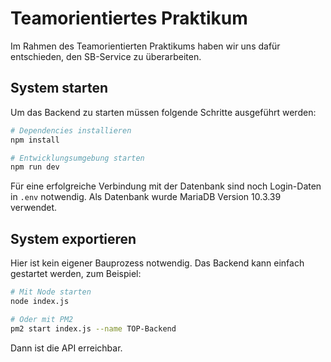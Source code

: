 # Teamorientiertes Praktikum

Im Rahmen des Teamorientierten Praktikums haben wir uns dafür entschieden, den SB-Service zu überarbeiten.

## System starten

Um das Backend zu starten müssen folgende Schritte ausgeführt werden:

```bash
# Dependencies installieren
npm install

# Entwicklungsumgebung starten
npm run dev
```

Für eine erfolgreiche Verbindung mit der Datenbank sind noch Login-Daten in `.env` notwendig.
Als Datenbank wurde MariaDB Version 10.3.39 verwendet.

## System exportieren

Hier ist kein eigener Bauprozess notwendig. Das Backend kann einfach gestartet werden, zum Beispiel:

```bash
# Mit Node starten
node index.js

# Oder mit PM2
pm2 start index.js --name TOP-Backend
```

Dann ist die API erreichbar.
